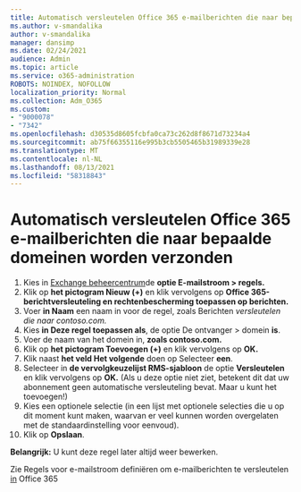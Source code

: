 ```yaml
---
title: Automatisch versleutelen Office 365 e-mailberichten die naar bepaalde domeinen worden verzonden
ms.author: v-smandalika
author: v-smandalika
manager: dansimp
ms.date: 02/24/2021
audience: Admin
ms.topic: article
ms.service: o365-administration
ROBOTS: NOINDEX, NOFOLLOW
localization_priority: Normal
ms.collection: Adm_O365
ms.custom:
- "9000078"
- "7342"
ms.openlocfilehash: d30535d8605fcbfa0ca73c262d8f8671d73234a4
ms.sourcegitcommit: ab75f66355116e995b3cb5505465b31989339e28
ms.translationtype: MT
ms.contentlocale: nl-NL
ms.lasthandoff: 08/13/2021
ms.locfileid: "58318843"
---
```

# <a name="automatically-encrypt-office-365-email-messages-sent-to-certain-domains"></a>Automatisch versleutelen Office 365 e-mailberichten die naar bepaalde domeinen worden verzonden

1. Kies in [Exchange beheercentrum](https://outlook.office365.com/ecp/)de **optie E-mailstroom > regels.** 
2. Klik op **het pictogram Nieuw (+)** en klik vervolgens op **Office 365-berichtversleuteling en rechtenbescherming toepassen op berichten.**
3. Voer **in Naam** een naam in voor de regel, zoals Berichten *versleutelen die naar contoso.com.*
4. Kies **in Deze regel toepassen als**, de optie De ontvanger > domein **is**. 
5. Voer de naam van het domein in, **zoals contoso.com.**
6. Klik op **het pictogram Toevoegen (+)** en klik vervolgens op **OK.**
7. Klik naast **het veld Het volgende** doen op Selecteer **een**. 
8. Selecteer in **de vervolgkeuzelijst RMS-sjabloon** de optie **Versleutelen** en klik vervolgens op **OK.** (Als u deze optie niet ziet, betekent dit dat uw abonnement geen automatische versleuteling bevat. Maar u kunt het toevoegen!)
9. Kies een optionele selectie (in een lijst met optionele selecties die u op dit moment kunt maken, waarvan er veel kunnen worden overgelaten met de standaardinstelling voor eenvoud).
10. Klik op **Opslaan**.

**Belangrijk:** U kunt deze regel later altijd weer bewerken.

Zie Regels voor e-mailstroom definiëren om e-mailberichten te versleutelen [in](https://docs.microsoft.com/microsoft-365/compliance/define-mail-flow-rules-to-encrypt-email) Office 365